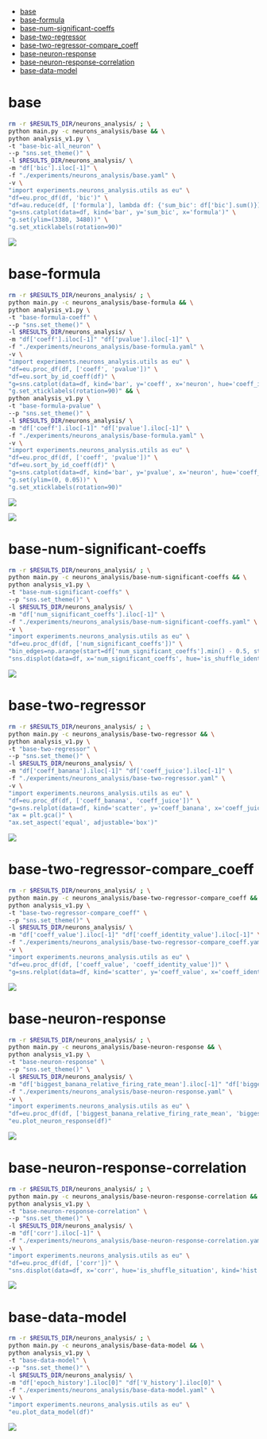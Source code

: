-   [base](#base)
-   [base-formula](#base-formula)
-   [base-num-significant-coeffs](#base-num-significant-coeffs)
-   [base-two-regressor](#base-two-regressor)
-   [base-two-regressor-compare_coeff](#base-two-regressor-compare_coeff)
-   [base-neuron-response](#base-neuron-response)
-   [base-neuron-response-correlation](#base-neuron-response-correlation)
-   [base-data-model](#base-data-model)

# base

```bash
rm -r $RESULTS_DIR/neurons_analysis/ ; \
python main.py -c neurons_analysis/base && \
python analysis_v1.py \
-t "base-bic-all_neuron" \
--p "sns.set_theme()" \
-l $RESULTS_DIR/neurons_analysis/ \
-m "df['bic'].iloc[-1]" \
-f "./experiments/neurons_analysis/base.yaml" \
-v \
"import experiments.neurons_analysis.utils as eu" \
"df=eu.proc_df(df, 'bic')" \
"df=au.reduce(df, ['formula'], lambda df: {'sum_bic': df['bic'].sum()})" \
"g=sns.catplot(data=df, kind='bar', y='sum_bic', x='formula')" \
"g.set(ylim=(3380, 3480))" \
"g.set_xticklabels(rotation=90)"
```

![](base-bic-all_neuron-.png)

# base-formula

```bash
rm -r $RESULTS_DIR/neurons_analysis/ ; \
python main.py -c neurons_analysis/base-formula && \
python analysis_v1.py \
-t "base-formula-coeff" \
--p "sns.set_theme()" \
-l $RESULTS_DIR/neurons_analysis/ \
-m "df['coeff'].iloc[-1]" "df['pvalue'].iloc[-1]" \
-f "./experiments/neurons_analysis/base-formula.yaml" \
-v \
"import experiments.neurons_analysis.utils as eu" \
"df=eu.proc_df(df, ['coeff', 'pvalue'])" \
"df=eu.sort_by_id_coeff(df)" \
"g=sns.catplot(data=df, kind='bar', y='coeff', x='neuron', hue='coeff_id')" \
"g.set_xticklabels(rotation=90)" && \
python analysis_v1.py \
-t "base-formula-pvalue" \
--p "sns.set_theme()" \
-l $RESULTS_DIR/neurons_analysis/ \
-m "df['coeff'].iloc[-1]" "df['pvalue'].iloc[-1]" \
-f "./experiments/neurons_analysis/base-formula.yaml" \
-v \
"import experiments.neurons_analysis.utils as eu" \
"df=eu.proc_df(df, ['coeff', 'pvalue'])" \
"df=eu.sort_by_id_coeff(df)" \
"g=sns.catplot(data=df, kind='bar', y='pvalue', x='neuron', hue='coeff_id')" \
"g.set(ylim=(0, 0.05))" \
"g.set_xticklabels(rotation=90)"
```

![](base-formula-coeff-.png)

![](base-formula-pvalue-.png)

<!-- # base-coeff-date-anova

```bash
rm -r $RESULTS_DIR/neurons_analysis/ ; \
python main.py -c neurons_analysis/base-coeff-date-anova -l
``` -->

# base-num-significant-coeffs

```bash
rm -r $RESULTS_DIR/neurons_analysis/ ; \
python main.py -c neurons_analysis/base-num-significant-coeffs && \
python analysis_v1.py \
-t "base-num-significant-coeffs" \
--p "sns.set_theme()" \
-l $RESULTS_DIR/neurons_analysis/ \
-m "df['num_significant_coeffs'].iloc[-1]" \
-f "./experiments/neurons_analysis/base-num-significant-coeffs.yaml" \
-v \
"import experiments.neurons_analysis.utils as eu" \
"df=eu.proc_df(df, ['num_significant_coeffs'])" \
"bin_edges=np.arange(start=df['num_significant_coeffs'].min() - 0.5, stop=df['num_significant_coeffs'].max() + 1.5, step=1)" \
"sns.displot(data=df, x='num_significant_coeffs', hue='is_shuffle_identity', kind='hist', bins=bin_edges)"
```

![](base-num-significant-coeffs-.png)

# base-two-regressor

```bash
rm -r $RESULTS_DIR/neurons_analysis/ ; \
python main.py -c neurons_analysis/base-two-regressor && \
python analysis_v1.py \
-t "base-two-regressor" \
--p "sns.set_theme()" \
-l $RESULTS_DIR/neurons_analysis/ \
-m "df['coeff_banana'].iloc[-1]" "df['coeff_juice'].iloc[-1]" \
-f "./experiments/neurons_analysis/base-two-regressor.yaml" \
-v \
"import experiments.neurons_analysis.utils as eu" \
"df=eu.proc_df(df, ['coeff_banana', 'coeff_juice'])" \
"g=sns.relplot(data=df, kind='scatter', y='coeff_banana', x='coeff_juice')" \
"ax = plt.gca()" \
"ax.set_aspect('equal', adjustable='box')"
```

![](base-two-regressor-.png)

# base-two-regressor-compare_coeff

```bash
rm -r $RESULTS_DIR/neurons_analysis/ ; \
python main.py -c neurons_analysis/base-two-regressor-compare_coeff && \
python analysis_v1.py \
-t "base-two-regressor-compare_coeff" \
--p "sns.set_theme()" \
-l $RESULTS_DIR/neurons_analysis/ \
-m "df['coeff_value'].iloc[-1]" "df['coeff_identity_value'].iloc[-1]" \
-f "./experiments/neurons_analysis/base-two-regressor-compare_coeff.yaml" \
-v \
"import experiments.neurons_analysis.utils as eu" \
"df=eu.proc_df(df, ['coeff_value', 'coeff_identity_value'])" \
"g=sns.relplot(data=df, kind='scatter', y='coeff_value', x='coeff_identity_value', style='compare_coeff')"
```

![](base-two-regressor-compare_coeff-.png)

# base-neuron-response

```bash
rm -r $RESULTS_DIR/neurons_analysis/ ; \
python main.py -c neurons_analysis/base-neuron-response && \
python analysis_v1.py \
-t "base-neuron-response" \
--p "sns.set_theme()" \
-l $RESULTS_DIR/neurons_analysis/ \
-m "df['biggest_banana_relative_firing_rate_mean'].iloc[-1]" "df['biggest_juice_relative_firing_rate_mean'].iloc[-1]" "df['biggest_banana_relative_firing_rate_sem_half'].iloc[-1]" "df['biggest_juice_relative_firing_rate_sem_half'].iloc[-1]" \
-f "./experiments/neurons_analysis/base-neuron-response.yaml" \
-v \
"import experiments.neurons_analysis.utils as eu" \
"df=eu.proc_df(df, ['biggest_banana_relative_firing_rate_mean', 'biggest_juice_relative_firing_rate_mean', 'biggest_banana_relative_firing_rate_sem_half', 'biggest_juice_relative_firing_rate_sem_half'])" \
"eu.plot_neuron_response(df)"
```

![](base-neuron-response-.png)

# base-neuron-response-correlation

```bash
rm -r $RESULTS_DIR/neurons_analysis/ ; \
python main.py -c neurons_analysis/base-neuron-response-correlation && \
python analysis_v1.py \
-t "base-neuron-response-correlation" \
--p "sns.set_theme()" \
-l $RESULTS_DIR/neurons_analysis/ \
-m "df['corr'].iloc[-1]" \
-f "./experiments/neurons_analysis/base-neuron-response-correlation.yaml" \
-v \
"import experiments.neurons_analysis.utils as eu" \
"df=eu.proc_df(df, ['corr'])" \
"sns.displot(data=df, x='corr', hue='is_shuffle_situation', kind='hist')"
```

![](base-neuron-response-correlation-.png)

# base-data-model

```bash
rm -r $RESULTS_DIR/neurons_analysis/ ; \
python main.py -c neurons_analysis/base-data-model && \
python analysis_v1.py \
-t "base-data-model" \
--p "sns.set_theme()" \
-l $RESULTS_DIR/neurons_analysis/ \
-m "df['epoch_history'].iloc[0]" "df['V_history'].iloc[0]" \
-f "./experiments/neurons_analysis/base-data-model.yaml" \
-v \
"import experiments.neurons_analysis.utils as eu" \
"eu.plot_data_model(df)"
```

![](base-data-model-.png)
